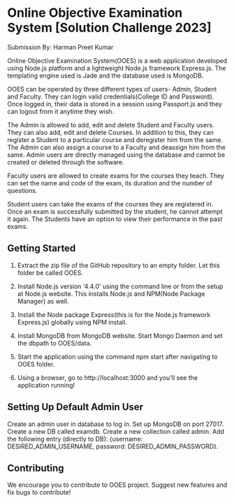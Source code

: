 # Online Objective Examination System [Solution Challenge 2023]

Submission By: Harman Preet Kumar

Online Objective Examination System(OOES) is a web application developed using Node.js platform and a lightweight Node.js framework Express.js. The templating engine used is Jade and the database used is MongoDB. 

OOES can be operated by three different types of users- Admin, Student and Faculty. They can login valid credentials(College ID and Password). Once logged in, their data is stored in a session using Passport.js and they can logout from it anytime they wish.

The Admin is allowed to add, edit and delete Student and Faculty users. They can also add, edit and delete Courses. In addition to this, they can register a Student to a particular course and deregister him from the same. The Admin can also assign a course to a Faculty and deassign him from the same. Admin users are directly managed using the database and cannot be created or deleted through the software.

Faculty users are allowed to create exams for the courses they teach. They can set the name and code of the exam, its duration and the number of questions.

Student users can take the exams of the courses they are registered in. Once an exam is successfully submitted by the student, he cannot attempt it again. The Students have an option to view their performance in the past exams.

## Getting Started

1. Extract the zip file of the GitHub repository to an empty folder. Let this folder be called OOES.

2. Install Node.js version '4.4.0' using the command line or from the setup at Node.js website. This installs Node.js and NPM(Node Package Manager) as well.

3. Install the Node package Express(this is for the Node.js framework Express.js)  globally using NPM install.

4. Install MongoDB from MongoDB website. Start Mongo Daemon and set the dbpath to   OOES/data.

5. Start the application using the command npm start after navigating to OOES folder.

6. Using a browser, go to http://localhost:3000 and you'll see the application running!

## Setting Up Default Admin User

Create an admin user in database to log in. Set up MongoDB on port 27017. Create a new DB called examdb. Create a new collection called admin. Add the following entry (directly to DB): 
{username: DESIRED_ADMIN_USERNAME, password: DESIRED_ADMIN_PASSWORD}.

## Contributing

We encourage you to contribute to OOES project. Suggest new features and fix bugs to contribute!

